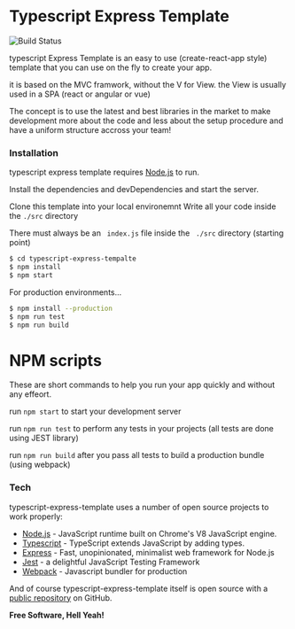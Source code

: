 # Typescript Express Template

![Build Status](https://travis-ci.org/joemccann/dillinger.svg?branch=master)

typescript Express Template is an easy to use (create-react-app style) template that you can use on the fly to create your app.

it is based on the MVC framwork, without the V for View. the View is usually used in a SPA (react or angular or vue)

The concept is to use the latest and best libraries in the market to make development more about the code and less about the setup procedure and have a uniform structure accross your team!
### Installation

typescript express template requires [Node.js](https://nodejs.org/) to run.

Install the dependencies and devDependencies and start the server.

Clone this template into your local environemnt
Write all your code inside the ``` ./src ``` directory

There must always be an ``` index.js``` file inside the ``` ./src``` directory (starting point)

```sh
$ cd typescript-express-tempalte
$ npm install
$ npm start
```
For production environments...

```sh
$ npm install --production
$ npm run test
$ npm run build
```

# NPM scripts

These are short commands to help you run your app quickly and without any effeort.

run ``` npm start ``` to start your development server

run ``` npm run test ``` to perform any tests in your projects (all tests are done using JEST library)

run ``` npm run build ``` after you pass all tests to build a production bundle (using webpack)


### Tech

typescript-express-template uses a number of open source projects to work properly:

* [Node.js] - JavaScript runtime built on Chrome's V8 JavaScript engine.
* [Typescript] - TypeScript extends JavaScript by adding types.
* [Express] - Fast, unopinionated, minimalist web framework for Node.js
* [Jest] - a delightful JavaScript Testing Framework
* [Webpack] - Javascript bundler for production


And of course typescript-express-template itself is open source with a [public repository][typescript-express-template]
 on GitHub.



**Free Software, Hell Yeah!**

[//]: # (These are reference links used in the body of this note and get stripped out when the markdown processor does its job. There is no need to format nicely because it shouldn't be seen. Thanks SO - http://stackoverflow.com/questions/4823468/store-comments-in-markdown-syntax)


   [Express]: <http://expressjs.com>
   [jest]: <https://jestjs.io/>
   [typescript]: <https://www.typescriptlang.org>
   [webpack]: <https://webpack.js.org>
   [node.js]: <hhttps://nodejs.org>
[typescript-express-template]: <https://github.com/EyadAlghamdi/typescript-express-template>
